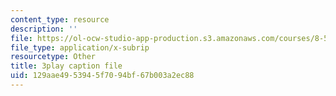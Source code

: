 ```yaml
---
content_type: resource
description: ''
file: https://ol-ocw-studio-app-production.s3.amazonaws.com/courses/8-591j-systems-biology-fall-2014/129aae4953945f7094bf67b003a2ec88_KLrPm-BEEOI.vtt
file_type: application/x-subrip
resourcetype: Other
title: 3play caption file
uid: 129aae49-5394-5f70-94bf-67b003a2ec88
---
```

